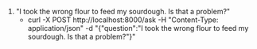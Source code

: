 1. "I took the wrong flour to feed my sourdough. Is that a problem?"
    * curl -X POST http://localhost:8000/ask -H "Content-Type: application/json" -d "{\"question\":\"I took the wrong flour to feed my sourdough. Is that a problem?\"}"
